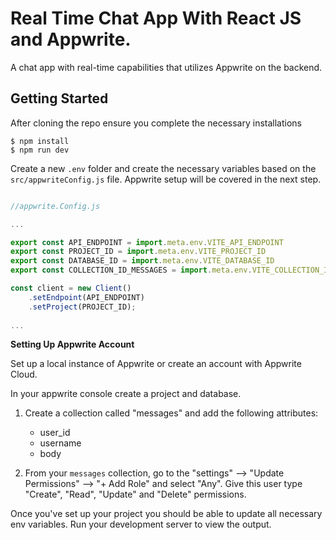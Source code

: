 # Real Time Chat App With React JS and Appwrite.

A chat app with real-time capabilities that utilizes Appwrite on the backend. 

## Getting Started

After cloning the repo ensure you complete the necessary installations

```
$ npm install
$ npm run dev
```

Create a new `.env` folder and create the necessary variables based on the `src/appwriteConfig.js` file. Appwrite setup will be covered in the next step.

```js

//appwrite.Config.js

...

export const API_ENDPOINT = import.meta.env.VITE_API_ENDPOINT
export const PROJECT_ID = import.meta.env.VITE_PROJECT_ID
export const DATABASE_ID = import.meta.env.VITE_DATABASE_ID
export const COLLECTION_ID_MESSAGES = import.meta.env.VITE_COLLECTION_ID_MESSAGE

const client = new Client()
    .setEndpoint(API_ENDPOINT) 
    .setProject(PROJECT_ID);   
           
...

```

**Setting Up Appwrite Account**

Set up a local instance of Appwrite or create an account with Appwrite Cloud.

In your appwrite console create a project and database.

1. Create a collection called "messages" and add the following attributes:
    - user_id
    - username
    - body

2. From your `messages` collection, go to the "settings" --> "Update Permissions" --> "+ Add Role" and select "Any". Give this user type "Create", "Read", "Update" and "Delete" permissions.

Once you've set up your project you should be able to update all necessary env variables. 
Run your development server to view the output.
